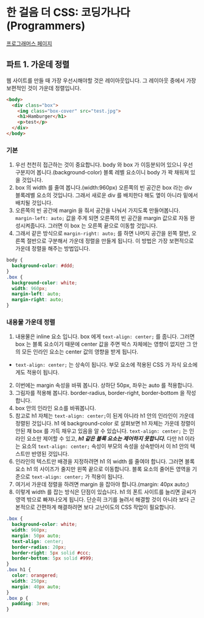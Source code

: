 # 한 걸음 더 CSS: 코딩가나다(Programmers)
[프로그래머스 페이지](https://programmers.co.kr/learn/courses/4521)
## 파트 1. 가운데 정렬
웹 사이트를 만들 때 가장 우선시해야할 것은 레이아웃입니다. 그 레이아웃 중에서 가장 보편적인 것이 가운데 정렬입니다.
```HTML
<body>
  <div class="box">
    <img class="box-cover" src="test.jpg">
    <h1>Hamburger</h1>
    <p>test</p>
  </div>
</body>
```
### 기본
1. 우선 천천히 접근하는 것이 중요합니다. body 와 box 가 이등분되어 있으니 우선 구분지어 봅니다.(background-color) 블록 레벨 요소이니 body 가 꽉 채워져 있을 것입니다.
2. box 의 width 를 줄여 봅니다.(width:960px) 오른쪽의 빈 공간은 box 라는 div 블록레벨 요소의 것입니다. 그래서 새로운 div 를 배치한다 해도 옆이 아니라 밑에서 배치될 것입니다.
3. 오른쪽의 빈 공간에 margin 을 줘서 공간을 나눠서 가지도록 만들어봅니다.  `margin-left: auto;` 값을 주게 되면 오른쪽의 빈 공간을 margin 값으로 자동 완성시켜줍니다. 그러면 이 box 는 오른쪽 끝으로 이동할 것입니다.
4. 그래서 같은 방식으로 `margin-right: auto;` 를 하면 나머지 공간을 왼쪽 절반, 오른쪽 절반으로 구분해서 가운데 정렬을 만들게 됩니다. 이 방법은 가장 보편적으로 가운데 정렬을 해주는 방법입니다.
```CSS
body {
  background-color: #ddd;
}
.box {
  background-color: white;
  width: 960px;
  margin-left: auto;
  margin-right: auto;
}
```
### 내용물 가운데 정렬
1. 내용물은 inline 요소 입니다. box 에게 `text-align: center;` 를 줍니다. 그러면 box 는 블록 요소이기 때문에 center 값을 주면 박스 자체에는 영향이 없지만 그 안의 모든 인라인 요소는 center 값의 영향을 받게 됩니다.
- `text-align: center;` 는 상속이 됩니다. 부모 요소에 적용된 CSS 가 자식 요소에게도 적용이 됩니다.
2. 이번에는 margin 속성을 바꿔 봅니다. 상하단 50px, 좌우는 auto 를 적용합니다.
3. 그림자를 적용해 봅니다. border-radius, border-right, border-bottom 을 작성합니다.
4. box 안의 인라인 요소를 바꿔봅니다.
5. 참고로 h1 자체는 `text-align: center;`이 된게 아니라 h1 안의 인라인이 가운데 정렬된 것입니다. h1 에 background-color 로 살펴보면 h1 자체는 가운데 정렬이 안된 채 box 를 가득 채우고 있음을 알 수 있습니다.
`text-align: center;` 는 인라인 요소만 제어할 수 있고, ***h1 같은 블록 요소는 제어하지 못합니다.*** 다만 h1 이라는 요소의 `text-align: center;` 속성이 부모의 속성을 상속받아서 이 h1 안의 텍스트만 반영된 것입니다.
6. 인라인의 텍스트만 배경을 지정하려면 h1 의 width 를 줄여야 합니다. 그러면 블록 요소 h1 의 사이즈가 줄지만 왼쪽 끝으로 이동합니다. 블록 요소의 줄어든 영역을 기준으로 `text-align: center;` 가 적용이 됩니다.
7. 여기서 가운데 정렬을 하려면 margin 을 잡아야 합니다.(margin: 40px auto;)
8. 이렇게 width 를 잡는 방식은 단점이 있습니다. h1 의 폰트 사이트를 늘리면 글씨가 영역 밖으로 빠져나오게 됩니다. 단순히 크기를 늘려서 해결할 것이 아니라 보다 근본적으로 간편하게 해결하려면 보다 고난이도의 CSS 작업이 필요합니다.
```CSS
.box {
  background-color: white;
  width: 960px;
  margin: 50px auto;
  text-align: center;
  border-radius: 20px;
  border-right: 5px solid #ccc;
  border-bottom: 5px solid #999;
}
.box h1 {
  color: orangered;
  width: 250px;
  margin: 40px auto;
}
.box p {
  padding: 3rem;
}
```
